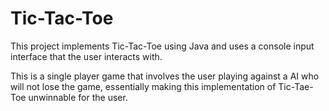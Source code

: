 # Tic-Tac-Toe

This project implements Tic-Tac-Toe using Java and uses a console input interface that the user interacts with.

This is a single player game that involves the user playing against a AI who will not lose the game, essentially making this implementation of Tic-Tae-Toe unwinnable for the user.